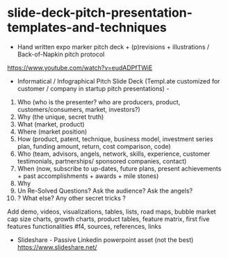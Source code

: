 # slide-deck-pitch-presentation-templates-and-techniques

+ Hand written expo marker pitch deck + (p)revisions + illustrations / Back-of-Napkin pitch protocol

https://www.youtube.com/watch?v=eudADPfTWiE

+ Informatical / Infographical Pitch Slide Deck (Templ.ate customized for customer / company in startup pitch presentations) -

>
1.  Who  (who is the presenter?  who are producers, product, customers/consumers, market, investors?)
2.  Why  (the unique, secret truth)
3.  What (market, product)
4.  Where (market position)
5.  How (product, patent, technique, business model, investment series plan, funding amount, return, cost comparison, code)
6.  Who (team, advisors, angels, network, skills, experience, customer testimonials, partnerships/ sponsored companies, contact)
7.  When (now, subscribe to up-dates, future plans, present achievements + past accomplishments + awards + mile stones)
8.  Why 
9. Un Re-Solved Questions?  Ask the audience?  Ask the angels?
10.  ?  What else?  Any other secret tricks ?

Add demo, videos, visualizations, tables, lists, road maps, bubble market cap size charts, growth charts, product tables, feature matrix,  first five features functionalities #f4, sources, references, links

+ Slideshare - Passive Linkedin powerpoint asset (not the best)
https://www.slideshare.net/

